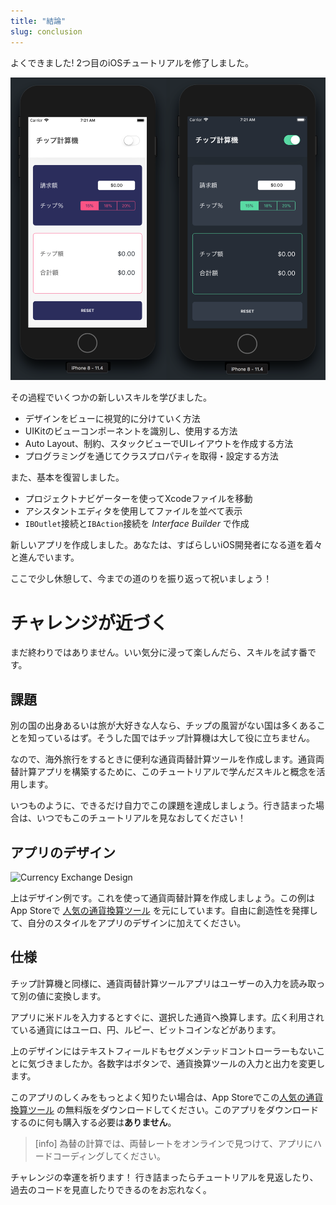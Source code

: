 ```yaml
---
title: "結論"
slug: conclusion
---
```


よくできました! 2つ目のiOSチュートリアルを修了しました。

![Finished App](assets/finished_app.png)

その過程でいくつかの新しいスキルを学びました。

- デザインをビューに視覚的に分けていく方法
- UIKitのビューコンポーネントを識別し、使用する方法
- Auto Layout、制約、スタックビューでUIレイアウトを作成する方法
- プログラミングを通じてクラスプロパティを取得・設定する方法

また、基本を復習しました。

- プロジェクトナビゲーターを使ってXcodeファイルを移動
- アシスタントエディタを使用してファイルを並べて表示
- `IBOutlet`接続と`IBAction`接続を _Interface Builder_ で作成

新しいアプリを作成しました。あなたは、すばらしいiOS開発者になる道を着々と進んでいます。

ここで少し休憩して、今までの道のりを振り返って祝いましょう！

# チャレンジが近づく

まだ終わりではありません。いい気分に浸って楽しんだら、スキルを試す番です。

## 課題

別の国の出身あるいは旅が大好きな人なら、チップの風習がない国は多くあることを知っているはず。そうした国ではチップ計算機は大して役に立ちません。

なので、海外旅行をするときに便利な通貨両替計算ツールを作成します。通貨両替計算アプリを構築するために、このチュートリアルで学んだスキルと概念を活用します。

いつものように、できるだけ自力でこの課題を達成しましょう。行き詰まった場合は、いつでもこのチュートリアルを見なおしてください！

## アプリのデザイン

![Currency Exchange Design](assets/currency_xc_design.png)

上はデザイン例です。これを使って通貨両替計算を作成しましょう。この例はApp Storeで [人気の通貨換算ツール](https://itunes.apple.com/us/app/currency-converter/id628148586?mt=8) を元にしています。自由に創造性を発揮して、自分のスタイルをアプリのデザインに加えてください。

## 仕様

チップ計算機と同様に、通貨両替計算ツールアプリはユーザーの入力を読み取って別の値に変換します。

アプリに米ドルを入力するとすぐに、選択した通貨へ換算します。広く利用されている通貨にはユーロ、円、ルピー、ビットコインなどがあります。

上のデザインにはテキストフィールドもセグメンテッドコントローラーもないことに気づきましたか。各数字はボタンで、通貨換算ツールの入力と出力を変更します。

このアプリのしくみをもっとよく知りたい場合は、App Storeでこの[人気の通貨換算ツール](https://itunes.apple.com/us/app/currency-converter/id628148586?mt=8) の無料版をダウンロードしてください。このアプリをダウンロードするのに何も購入する必要は**ありません**。

> [info]
為替の計算では、両替レートをオンラインで見つけて、アプリにハードコーディングしてください。

チャレンジの幸運を祈ります！ 行き詰まったらチュートリアルを見返したり、過去のコードを見直したりできるのをお忘れなく。

